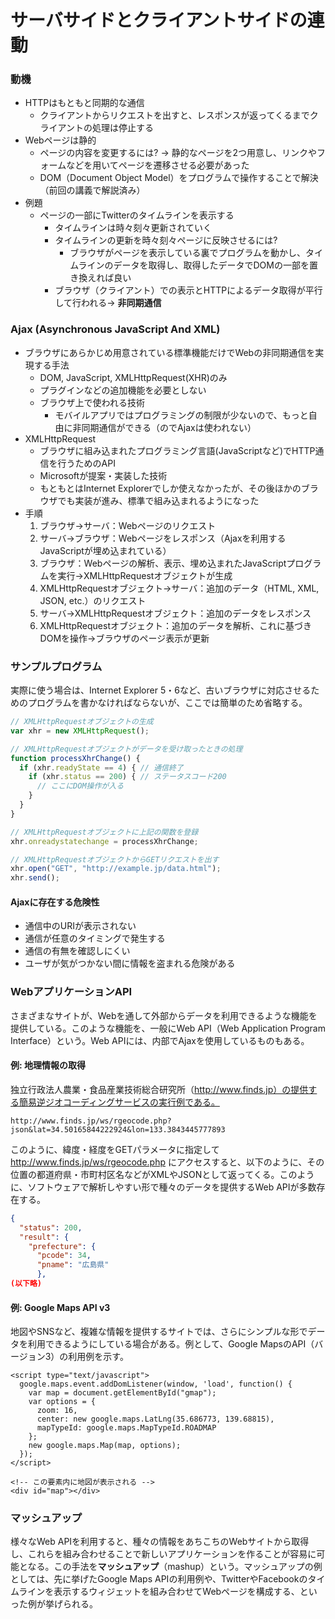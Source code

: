 # サーバサイドとクライアントサイドの連動

### 動機 ###
* HTTPはもともと同期的な通信
	* クライアントからリクエストを出すと、レスポンスが返ってくるまでクライアントの処理は停止する
* Webページは静的
	* ページの内容を変更するには? → 静的なページを2つ用意し、リンクやフォームなどを用いてページを遷移させる必要があった
	* DOM（Document Object Model）をプログラムで操作することで解決（前回の講義で解説済み）
* 例題
	* ページの一部にTwitterのタイムラインを表示する
		* タイムラインは時々刻々更新されていく
		* タイムラインの更新を時々刻々ページに反映させるには?
			* ブラウザがページを表示している裏でプログラムを動かし、タイムラインのデータを取得し、取得したデータでDOMの一部を置き換えれば良い
		* ブラウザ（クライアント）での表示とHTTPによるデータ取得が平行して行われる→ **非同期通信**

### Ajax (Asynchronous JavaScript And XML) ###

* ブラウザにあらかじめ用意されている標準機能だけでWebの非同期通信を実現する手法
	* DOM, JavaScript, XMLHttpRequest(XHR)のみ
	* プラグインなどの追加機能を必要としない
	* ブラウザ上で使われる技術
		* モバイルアプリではプログラミングの制限が少ないので、もっと自由に非同期通信ができる（のでAjaxは使われない）
* XMLHttpRequest
	* ブラウザに組み込まれたプログラミング言語(JavaScriptなど)でHTTP通信を行うためのAPI
	* Microsoftが提案・実装した技術
	* もともとはInternet Explorerでしか使えなかったが、その後ほかのブラウザでも実装が進み、標準で組み込まれるようになった
* 手順
	1. ブラウザ→サーバ：Webページのリクエスト
	2. サーバ→ブラウザ：Webページをレスポンス（Ajaxを利用するJavaScriptが埋め込まれている）
	3. ブラウザ：Webページの解析、表示、埋め込まれたJavaScriptプログラムを実行→XMLHttpRequestオブジェクトが生成
	4. XMLHttpRequestオブジェクト→サーバ：追加のデータ（HTML, XML, JSON, etc.）のリクエスト
	5. サーバ→XMLHttpRequestオブジェクト：追加のデータをレスポンス
	6. XMLHttpRequestオブジェクト：追加のデータを解析、これに基づきDOMを操作→ブラウザのページ表示が更新

### サンプルプログラム ###

実際に使う場合は、Internet Explorer 5・6など、古いブラウザに対応させるためのプログラムを書かなければならないが、ここでは簡単のため省略する。

``` javascript
// XMLHttpRequestオブジェクトの生成
var xhr = new XMLHttpRequest();

// XMLHttpRequestオブジェクトがデータを受け取ったときの処理
function processXhrChange() {
  if (xhr.readyState == 4) { // 通信終了
    if (xhr.status == 200) { // ステータスコード200
      // ここにDOM操作が入る
    }
  }
}

// XMLHttpRequestオブジェクトに上記の関数を登録
xhr.onreadystatechange = processXhrChange;

// XMLHttpRequestオブジェクトからGETリクエストを出す
xhr.open("GET", "http://example.jp/data.html");
xhr.send();
```

#### Ajaxに存在する危険性 ####

* 通信中のURIが表示されない
* 通信が任意のタイミングで発生する
* 通信の有無を確認しにくい
* ユーザが気がつかない間に情報を盗まれる危険がある

### WebアプリケーションAPI ###

さまざまなサイトが、Webを通して外部からデータを利用できるような機能を提供している。このような機能を、一般にWeb API（Web Application Program Interface）という。Web APIには、内部でAjaxを使用しているものもある。

#### 例: 地理情報の取得 ####

独立行政法人農業・食品産業技術総合研究所（http://www.finds.jp）の提供する簡易逆ジオコーディングサービスの実行例である。

```
http://www.finds.jp/ws/rgeocode.php?
json&lat=34.50165844222924&lon=133.3843445777893
```

このように、緯度・経度をGETパラメータに指定して http://www.finds.jp/ws/rgeocode.php にアクセスすると、以下のように、その位置の都道府県・市町村区名などがXMLやJSONとして返ってくる。このように、ソフトウェアで解析しやすい形で種々のデータを提供するWeb APIが多数存在する。

``` json
{
  "status": 200,
  "result": {
    "prefecture": {
      "pcode": 34,
      "pname": "広島県"
      },
(以下略)
```

#### 例: Google Maps API v3 ####

地図やSNSなど、複雑な情報を提供するサイトでは、さらにシンプルな形でデータを利用できるようにしている場合がある。例として、Google MapsのAPI（バージョン3）の利用例を示す。

```
<script type="text/javascript"> 
  google.maps.event.addDomListener(window, 'load', function() { 
    var map = document.getElementById("gmap"); 
    var options = { 
      zoom: 16, 
      center: new google.maps.LatLng(35.686773, 139.68815), 
      mapTypeId: google.maps.MapTypeId.ROADMAP 
    }; 
    new google.maps.Map(map, options); 
  }); 
</script>

<!-- この要素内に地図が表示される -->
<div id="map"></div>
```

### マッシュアップ ###

様々なWeb APIを利用すると、種々の情報をあちこちのWebサイトから取得し、これらを組み合わせることで新しいアプリケーションを作ることが容易に可能となる。この手法を**マッシュアップ**（mashup）という。マッシュアップの例としては、先に挙げたGoogle Maps APIの利用例や、TwitterやFacebookのタイムラインを表示するウィジェットを組み合わせてWebページを構成する、といった例が挙げられる。


